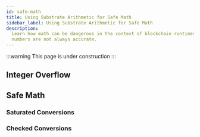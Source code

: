 ```yaml
---
id: safe-math
title: Using Substrate Arithmetic for Safe Math
sidebar_label: Using Substrate Arithmetic for Safe Math
description:
  Learn how math can be dangerous in the context of blockchain runtimes, and why floating point
  numbers are not always accurate.
---
```


:::warning This page is under construction :::

## Integer Overflow

## Safe Math

### Saturated Conversions

### Checked Conversions
